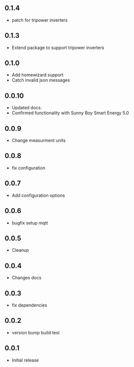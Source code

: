 <!-- https://developers.home-assistant.io/docs/add-ons/presentation#keeping-a-changelog -->

## 0.1.4

- patch for tripower inverters

## 0.1.3

- Extend package to support tripower inverters

## 0.1.0

- Add homewizard support
- Catch invalid json messages

## 0.0.10

- Updated docs.
- Confirmed functionality with Sunny Boy Smart Energy 5.0

## 0.0.9

- Change measurment units

## 0.0.8

- fix configuration

## 0.0.7

- Add configuration options

## 0.0.6

- bugfix setup mqtt

## 0.0.5

- Cleanup

## 0.0.4

- Changes docs

## 0.0.3

- fix dependencies

## 0.0.2

- version bump build test

## 0.0.1

- Initial release

